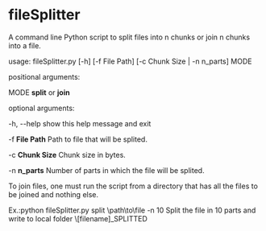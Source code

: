 # fileSplitter
<p>A command line Python script to split files into n chunks or join n chunks into a file.</p>
<p>usage: fileSplitter.py [-h] [-f File Path] [-c Chunk Size | -n n_parts] MODE</p>
<p> </p>
<p>positional arguments:</p>
  <p>MODE           <b>split</b> or <b>join</b></p>

<p>optional arguments:</p>
  <p>-h, --help     show this help message and exit</p>
  <p>-f <b>File Path</b>   Path to file that will be splited.</p>
  <p>-c <b>Chunk Size</b>  Chunk size in bytes.</p>
  <p>-n <b>n_parts</b>     Number of parts in which the file will be splited.</p>
  <p> </p>
  <p>To join files, one must run the script from a directory that has all the files to be joined and nothing else.</p>
  <p>Ex.:python fileSplitter.py split \path\to\file -n 10       Split the file in 10 parts and write to local folder \[filename]_SPLITTED</p>
